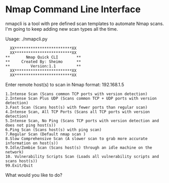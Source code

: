 Nmap Command Line Interface
=======
nmapcli is a tool with pre defined scan templates to automate Nmap scans.  I'm going to keep adding new scan types all the time.

Usage: ./nmapcli.py

      XX*************************XX
      XX*************************XX
    **       Nmap Quick CLI        **
    **     Created By: Sheimo      **
    **         Version:1.1         **
      XX*************************XX
      XX*************************XX

Enter remote host(s) to scan in Nmap format: 192.168.1.5

    1.Intense Scan (Scans common TCP ports with version detection)
    2.Intense Scan Plus UDP (Scans common TCP + UDP ports with version detection)
    3.Fast Scan (Scans host(s) with fewer ports than regular scan)
    4.Intense Scan, All TCP Ports (Scans all TCP ports with version detection)
    5.Intense Scan, No Ping (Scans TCP ports with version detection and does not ping host(s))
    6.Ping Scan (Scans host(s) with ping scan)
    7.Regular Scan (Default nmap scan )
    8.Slow Comprehensive Scan (A slower scan to grab more accurate information on host(s))
    9.Idle/Zombie Scan (Scans host(s) through an idle machine on the network)
    10. Vulnerability Scripts Scan (Loads all vulnerability scripts and scans host(s))
    99.Exit/Quit
    
What would you like to do? 
